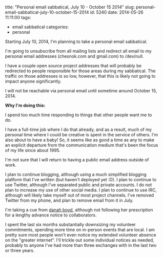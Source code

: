 title: "Personal email sabbatical, July 10 - October 15 2014"
slug: personal-email-sabbatical-july-10-october-15-2014
id: 5240
date: 2014-05-26 11:11:00
tags:
- email sabbatical
categories:
- personal

Starting July 10, 2014, I'm planning to take a personal email sabbatical.

I'm going to unsubscribe from all mailing lists and redirect all email to my personal email addresses (chesnok.com and gmail.com) to /dev/null.

I have a couple open source project addresses that will probably be redirected to people responsible for those areas during my sabbatical. The traffic on those addresses is so low, however, that this is likely not going to impact anyone significantly.

I will not be reachable via personal email until sometime around October 15, 2014.

**Why I'm doing this:**

I spend too much time responding to things that other people want me to do.

I have a full-time job where I do that already, and as a result, much of my personal time where I could be creative is spent in the service of others. I'm also about to have a baby! So, it seems like as good a time as any to make an explicit departure from the communication medium that's been the focus of my life since about 1995.

I'm not sure that I will return to having a public email address outside of work.

I plan to continue blogging, although using a much simplified blogging platform that I've written (but haven't deployed yet :D). I plan to continue to use Twitter, although I've separated public and private accounts. I do not plan to increase my use of other social media. I plan to continue to use IRC, although will likely take myself out of most project channels. I've removed Twitter from my phone, and plan to remove email from it in July.

I'm taking a cue from [danah boyd][1], although not following her prescription for a lengthy advance notice to collaborators.

I spent the last six months substantially downsizing my volunteer commitments, spending more time on in-person events that are local. I am pretty sure most people won't even notice my extended volunteer absence on the "greater internet". I'll trickle out some individual notices as needed, probably to anyone I've had more than three exchanges with in the last two or three years.

 [1]: http://www.danah.org/EmailSabbatical.html
